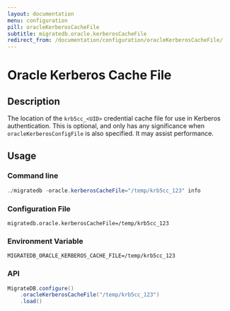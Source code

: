 ```yaml
---
layout: documentation
menu: configuration
pill: oracleKerberosCacheFile
subtitle: migratedb.oracle.kerberosCacheFile
redirect_from: /documentation/configuration/oracleKerberosCacheFile/
---
```


# Oracle Kerberos Cache File

## Description

The location of the `krb5cc_<UID>` credential cache file for use in Kerberos authentication. This is optional,
and only has any significance when `oracleKerberosConfigFile` is also specified. It may assist performance.

## Usage

### Command line

```powershell
./migratedb -oracle.kerberosCacheFile="/temp/krb5cc_123" info
```

### Configuration File

```properties
migratedb.oracle.kerberosCacheFile=/temp/krb5cc_123
```

### Environment Variable

```properties
MIGRATEDB_ORACLE_KERBEROS_CACHE_FILE=/temp/krb5cc_123
```

### API

```java
MigrateDB.configure()
    .oracleKerberosCacheFile("/temp/krb5cc_123")
    .load()
```
